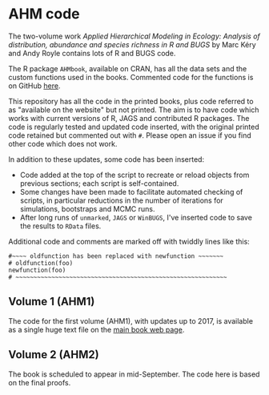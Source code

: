 # AHM code

The two-volume work *Applied Hierarchical Modeling in Ecology: Analysis of distribution, abundance and species richness in R and BUGS* by Marc Kéry and Andy Royle contains lots of R and BUGS code.

The R package `AHMbook`, available on CRAN, has all the data sets and the custom functions used in the books. Commented code for the functions is on GitHub [here](https://github.com/mikemeredith/AHMbook).

This repository has all the code in the printed books, plus code referred to as "available on the website" but not printed. The aim is to have code which works with current versions of R, JAGS and contributed R packages. The code is regularly tested and updated code inserted, with the original printed code retained but commented out with `#`. Please open an issue if you find other code which does not work.

In addition to these updates, some code has been inserted:
* Code added at the top of the script to recreate or reload objects from previous sections; each script is self-contained.
* Some changes have been made to facilitate automated checking of scripts, in particular reductions in the number of iterations for simulations, bootstraps and MCMC runs.
* After long runs of `unmarked`, `JAGS` or `WinBUGS`, I've inserted code to save the results to `RData` files.

Additional code and comments are marked off with twiddly lines like this:
```
#~~~~ oldfunction has been replaced with newfunction ~~~~~~~
# oldfunction(foo)
newfunction(foo)
# ~~~~~~~~~~~~~~~~~~~~~~~~~~~~~~~~~~~~~~~~~~~~~~~~~~~~~~~~~~~
```

## Volume 1 (AHM1)

The code for the first volume (AHM1), with updates up to 2017, is available as a single huge text file on the [main book web page](http://www.mbr-pwrc.usgs.gov/pubanalysis/keryroylebook/).

## Volume 2 (AHM2)

The book is scheduled to appear in mid-September. The code here is based on the final proofs.
